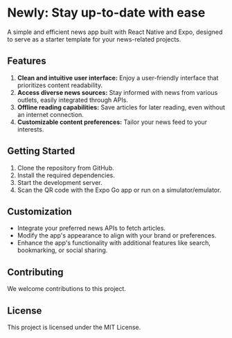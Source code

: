 # Newly: Stay up-to-date with ease

A simple and efficient news app built with React Native and Expo, designed to serve as a starter template for your news-related projects.

## Features

1. **Clean and intuitive user interface:** Enjoy a user-friendly interface that prioritizes content readability.
2. **Access diverse news sources:** Stay informed with news from various outlets, easily integrated through APIs.
3. **Offline reading capabilities:** Save articles for later reading, even without an internet connection.
4. **Customizable content preferences:** Tailor your news feed to your interests.

## Getting Started

1. Clone the repository from GitHub.
2. Install the required dependencies.
3. Start the development server.
4. Scan the QR code with the Expo Go app or run on a simulator/emulator.

## Customization

- Integrate your preferred news APIs to fetch articles.
- Modify the app's appearance to align with your brand or preferences.
- Enhance the app's functionality with additional features like search, bookmarking, or social sharing.

## Contributing

We welcome contributions to this project.

## License
This project is licensed under the MIT License.